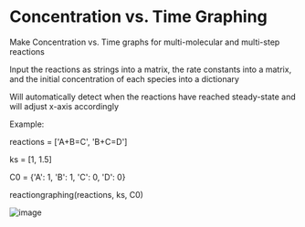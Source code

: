 # Concentration vs. Time Graphing
Make Concentration vs. Time graphs for multi-molecular and multi-step reactions

Input the reactions as strings into a matrix, the rate constants into a matrix, and the initial concentration of each species into a dictionary

Will automatically detect when the reactions have reached steady-state and will adjust x-axis accordingly

Example: 

reactions = ['A+B=C', 'B+C=D']

ks = [1, 1.5]

C0 = {'A': 1, 'B': 1, 'C': 0, 'D': 0}

reactiongraphing(reactions, ks, C0)

![image](https://github.com/user-attachments/assets/6e22fbff-c626-4f45-aa86-936b54efce94)

